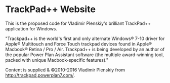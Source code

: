 # TrackPad++ Website #

This is the proposed code for Vladimir Plenskiy's brilliant TrackPad++ application for Windows.

"Trackpad++ is the world's first and only alternate Windows® 7-10 driver for Apple® Multitouch and Force Touch trackpad devices found in Apple® Macbook® Retina / Pro / Air. Trackpad++ is being developed by an author of the popular Power Plan Assistant software (the multiple award-winning tool, packed with unique Macbook-specific features)."

Content is supplied & ©2010-2016 Vladimir Plenskiy from http://trackpad.powerplan7.com/.
